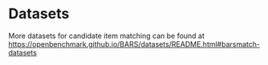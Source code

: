 # Datasets

More datasets for candidate item matching can be found at https://openbenchmark.github.io/BARS/datasets/README.html#barsmatch-datasets

